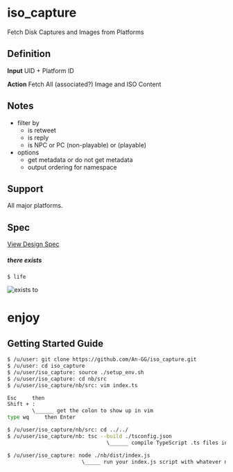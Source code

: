# iso_capture
Fetch Disk Captures and Images from Platforms

## Definition

**Input**
UID + Platform ID

**Action**
Fetch All (associated?) Image and ISO Content

## Notes

- filter by
    - is retweet
    - is reply
    - is NPC or PC (non-playable) or (playable)
- options
    - get metadata or do not get metadata
    - output ordering for namespace

## Support
All major platforms.

## Spec

[View Design Spec](https://raw.githubusercontent.com/An-GG/iso_capture/main/SPEC.md)

##### there exists

```
$ life
```
![exists](http://cs.utexas.edu/~angg/there_exists.png)
to 
# enjoy


## Getting Started Guide

```sh
$ /u/user: git clone https://github.com/An-GG/iso_capture.git
$ /u/user: cd iso_capture
$ /u/user/iso_capture: source ./setup_env.sh
$ /u/user/iso_capture: cd nb/src
$ /u/user/iso_capture/nb/src: vim index.ts

Esc     then
Shift + :   
        \______ get the colon to show up in vim
type wq     then Enter

$ /u/user/iso_capture/nb/src: cd ../../
$ /u/user/iso_capture/nb: tsc --build ./tsconfig.json
                                \______ compile TypeScript .ts files in src and stick output .js files in dist

$ /u/user/iso_capture: node ./nb/dist/index.js
                        \_____ run your index.js script with whatever node binary is on your machine

```
